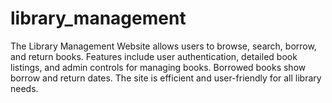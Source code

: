 # library_management
The Library Management Website allows users to browse, search, borrow, and return books. Features include user authentication, detailed book listings, and admin controls for managing books. Borrowed books show borrow and return dates. The site is efficient and user-friendly for all library needs.
